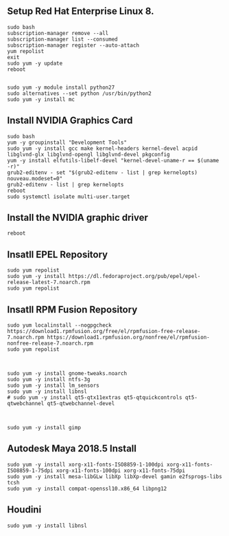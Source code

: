 

Setup Red Hat Enterprise Linux 8.
---------------------------------


	sudo bash
	subscription-manager remove --all
	subscription-manager list --consumed
	subscription-manager register --auto-attach
	yum repolist
	exit
	sudo yum -y update
	reboot


	sudo yum -y module install python27
	sudo alternatives --set python /usr/bin/python2
	sudo yum -y install mc




Install NVIDIA Graphics Card
----------------------------

	sudo bash
	yum -y groupinstall "Development Tools"
	sudo yum -y install gcc make kernel-headers kernel-devel acpid libglvnd-glx libglvnd-opengl libglvnd-devel pkgconfig
	yum -y install elfutils-libelf-devel "kernel-devel-uname-r == $(uname -r)"
	grub2-editenv - set "$(grub2-editenv - list | grep kernelopts) nouveau.modeset=0"
	grub2-editenv - list | grep kernelopts
	reboot
	sudo systemctl isolate multi-user.target

Install the NVIDIA graphic driver
---------------------------------

	reboot


Insatll EPEL Repository
-----------------------

	sudo yum repolist
	sudo yum -y install https://dl.fedoraproject.org/pub/epel/epel-release-latest-7.noarch.rpm
	sudo yum repolist


Insatll RPM Fusion Repository
-----------------------------

	sudo yum localinstall --nogpgcheck https://download1.rpmfusion.org/free/el/rpmfusion-free-release-7.noarch.rpm https://download1.rpmfusion.org/nonfree/el/rpmfusion-nonfree-release-7.noarch.rpm
	sudo yum repolist



	sudo yum -y install gnome-tweaks.noarch
	sudo yum -y install ntfs-3g
	sudo yum -y install lm_sensors
	sudo yum -y install libnsl
	# sudo yum -y install qt5-qtx11extras qt5-qtquickcontrols qt5-qtwebchannel qt5-qtwebchannel-devel 



	sudo yum -y install gimp




Autodesk Maya 2018.5 Install
----------------------------

	sudo yum -y install xorg-x11-fonts-ISO8859-1-100dpi xorg-x11-fonts-ISO8859-1-75dpi xorg-x11-fonts-100dpi xorg-x11-fonts-75dpi
	sudo yum -y install mesa-libGLw libXp libXp-devel gamin e2fsprogs-libs tcsh
	sudo yum -y install compat-openssl10.x86_64 libpng12


Houdini
-------

	sudo yum -y install libnsl








